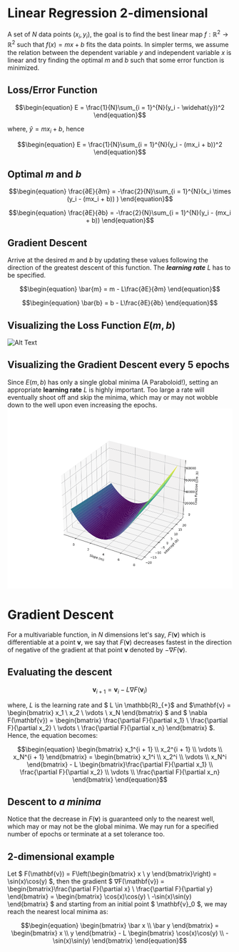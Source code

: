 # **Linear Regression 2-dimensional**
A set of $N$ data points $(x_i, y_i)$, the goal is to find the best linear map $f: \mathbb{R}^2 \to \mathbb{R}^2$ such that $f(x) = mx + b$ fits the data points. In simpler terms, we assume the relation between the dependent variable $y$ and independent variable $x$ is linear and try finding the optimal $m$ and $b$ such that some error function is minimized. 

## **Loss/Error Function**
```math
\begin{equation}
E = \frac{1}{N}\sum_{i = 1}^{N}(y_i - \widehat{y})^2
\end{equation}
```
where,
$\widehat{y} = mx_i + b$, hence
```math
\begin{equation}
E = \frac{1}{N}\sum_{i = 1}^{N}(y_i - (mx_i + b))^2
\end{equation}
```


## **Optimal $m$ and $b$**
```math
\begin{equation}
\frac{∂E}{∂m} = -\frac{2}{N}\sum_{i = 1}^{N}(x_i \times (y_i - (mx_i + b)) )
\end{equation}
```

```math
\begin{equation}
\frac{∂E}{∂b} = -\frac{2}{N}\sum_{i = 1}^{N}(y_i - (mx_i + b))
\end{equation}
```
## **Gradient Descent**
Arrive at the desired $m$ and $b$ by updating these values following the direction of the greatest descent of this function. The ***learning rate*** $L$ has to be specified.
```math
\begin{equation}
\bar{m} = m - L\frac{∂E}{∂m}
\end{equation}
```

```math
\begin{equation}
\bar{b} = b - L\frac{∂E}{∂b}
\end{equation}
```

## **Visualizing the Loss Function $E(m, b)$**
![Alt Text](https://github.com/guntas-13/ML_Scratch/blob/main/V1.gif)

## **Visualizing the Gradient Descent every 5 epochs**
Since $E(m, b)$ has only a single global minima (A Paraboloid!), setting an appropriate **learning rate** $L$ is highly important. Too large a rate will eventually shoot off and skip the minima, which may or may not wobble down to the well upon even increasing the epochs.
![Alt Text](https://github.com/guntas-13/ML_Scratch/blob/main/V2.gif)


# **Gradient Descent**
For a multivariable function, in $N$ dimensions let's say, $F(\textbf{v})$ which is differentiable at a point $\mathbf{v}$, we say that $F(\mathbf{v})$ decreases fastest in the direction of negative of the gradient at that point $\mathbf{v}$ denoted by $-∇F(\mathbf{v})$.

## **Evaluating the descent**
```math
\begin{equation}
\mathbf{v}_{i + 1} = \mathbf{v}_{i} - L \nabla F(\mathbf{v}_{i})
\end{equation}
```

where, $L$ is the learning rate and $ L \in \mathbb{R}_{+}$ and $\mathbf{v} = \begin{bmatrix} x_1 \\ x_2 \\ \vdots \\ x_N \end{bmatrix} $ and $ \nabla F(\mathbf{v}) = \begin{bmatrix} \frac{\partial F}{\partial x_1} \\ \frac{\partial F}{\partial x_2} \\ \vdots \\ \frac{\partial F}{\partial x_n} \end{bmatrix} $. Hence, the equation becomes:

```math
\begin{equation}
\begin{bmatrix} x_1^{i + 1} \\ x_2^{i + 1} \\ \vdots \\ x_N^{i + 1} \end{bmatrix} = \begin{bmatrix} x_1^i \\ x_2^i \\ \vdots \\ x_N^i \end{bmatrix} - L \begin{bmatrix}\frac{\partial F}{\partial x_1} \\ \frac{\partial F}{\partial x_2} \\ \vdots \\ \frac{\partial F}{\partial x_n}
\end{bmatrix}
\end{equation}
```

## **Descent to _a minima_**
Notice that the decrease in $F(\mathbf{v})$ is guaranteed only to the nearest well, which may or may not be the global minima. We may run for a specified number of epochs or terminate at a set tolerance too.

## **2-dimensional example**
Let $ F(\mathbf{v}) = F\left(\begin{bmatrix} x \\ y \end{bmatrix}\right) = \sin(x)\cos(y) $, then the gradient $ ∇F(\mathbf{v}) = \begin{bmatrix}\frac{\partial F}{\partial x} \\ \frac{\partial F}{\partial y} \end{bmatrix} = \begin{bmatrix} \cos(x)\cos(y) \\ -\sin(x)\sin(y) \end{bmatrix} $ and starting from an initial point $ \mathbf{v}_0 $, we may reach the nearest local minima as:

```math
\begin{equation}
\begin{bmatrix} \bar x \\ \bar y \end{bmatrix} = \begin{bmatrix} x \\ y \end{bmatrix} - L \begin{bmatrix} \cos(x)\cos(y) \\ -\sin(x)\sin(y) \end{bmatrix}
\end{equation}
```
